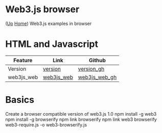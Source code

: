 # Web3.js browser  <!-- omit in toc --> 
([Up](..) [Home](..\..))
Web3.js examples in browser

# HTML and Javascript
  
| Feature    | Link         | Github
| ---------  | -------      | ----------- 
| Version    | [version]    | [version_gh]
| web3js_web | [web3js_web] | [web3js_web_gh]


[version]:         version.html
[web3js_web]:      web3js_web.html

[version_gh]:      https://github.com/web3examples/ethereum/blob/master/web3js_browser/version.html
[web3js_web_gh]:   https://github.com/web3examples/ethereum/blob/master/web3js_browser/web3js_web.html

# Basics

Create a browser compatible version of web3.js 1.0
npm install -g web3
npm install -g browserify
npm link browserify
npm link web3
browserify web3-require.js -o web3-browserify.js 


